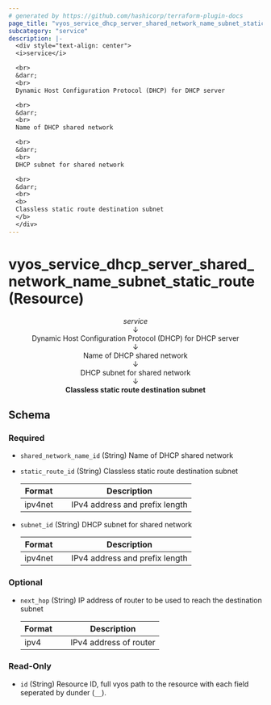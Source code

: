 ```yaml
---
# generated by https://github.com/hashicorp/terraform-plugin-docs
page_title: "vyos_service_dhcp_server_shared_network_name_subnet_static_route Resource - vyos"
subcategory: "service"
description: |-
  <div style="text-align: center">
  <i>service</i>

  <br>
  &darr;
  <br>
  Dynamic Host Configuration Protocol (DHCP) for DHCP server

  <br>
  &darr;
  <br>
  Name of DHCP shared network

  <br>
  &darr;
  <br>
  DHCP subnet for shared network

  <br>
  &darr;
  <br>
  <b>
  Classless static route destination subnet
  </b>
  </div>
---
```


# vyos_service_dhcp_server_shared_network_name_subnet_static_route (Resource)

<div style="text-align: center">
<i>service</i>

<br>
&darr;
<br>
Dynamic Host Configuration Protocol (DHCP) for DHCP server

<br>
&darr;
<br>
Name of DHCP shared network

<br>
&darr;
<br>
DHCP subnet for shared network

<br>
&darr;
<br>
<b>
Classless static route destination subnet
</b>
</div>



<!-- schema generated by tfplugindocs -->
## Schema

### Required

- `shared_network_name_id` (String) Name of DHCP shared network
- `static_route_id` (String) Classless static route destination subnet

    |  Format &emsp; | Description  |
    |----------|---------------|
    |  ipv4net  &emsp; |  IPv4 address and prefix length  |
- `subnet_id` (String) DHCP subnet for shared network

    |  Format &emsp; | Description  |
    |----------|---------------|
    |  ipv4net  &emsp; |  IPv4 address and prefix length  |

### Optional

- `next_hop` (String) IP address of router to be used to reach the destination subnet

    |  Format &emsp; | Description  |
    |----------|---------------|
    |  ipv4  &emsp; |  IPv4 address of router  |

### Read-Only

- `id` (String) Resource ID, full vyos path to the resource with each field seperated by dunder (`__`).
